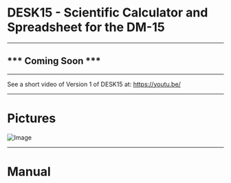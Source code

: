 # DESK15 - Scientific Calculator and Spreadsheet for the DM-15

-----

## *** Coming Soon ***

-----

See a short video of Version 1 of DESK15 at: https://youtu.be/

-----
# Pictures

![Image](https://github.com/user-attachments/assets/d231b53a-d2a7-45ee-83c7-3972496cfeb8)

-----
# Manual


```

```
